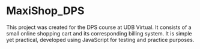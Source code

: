 # MaxiShop_DPS
 This project was created for the DPS course at UDB Virtual. It consists of a small online shopping cart and its corresponding billing system. It is simple yet practical, developed using JavaScript for testing and practice purposes.
